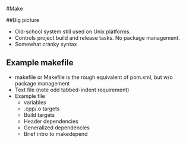 #Make

##Big picture
  * Old-school system still used on Unix platforms.
  * Controls project build and release tasks.  No package management.
  * Somewhat cranky syntax

## Example makefile

  * makefile or Makefile is the rough equivalent of pom.xml, but w/o package management
  * Text file (note odd tabbed-indent requirement)
  * Example file
    * variables
    * .cpp/.o targets
    * Build targets
    * Header dependencies
    * Generalized dependencies
    * Brief intro to makedepend


